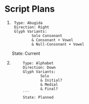 # Script Plans
1. ```
    Type: Abugida
    Direction: Right
    Glyph Variants:
            Solo Consonant
            & Consonant + Vowel
            & Null-Consonant + Vowel
    ```
    State: Current
1. ```
        Type: Alphabet
        Direction: Down
        Glyph Variants:
                Solo
                & Initial?
                & Medial
                & Final?
        ```
        State: Planned